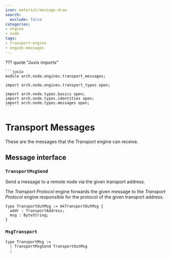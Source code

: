 ```yaml
---
icon: material/message-draw
search:
  exclude: false
categories:
- engine
- node
tags:
- transport-engine
- engine-messages
---
```


??? quote "Juvix imports"

    ```juvix
    module arch.node.engines.transport_messages;

    import arch.node.engines.transport_types open;

    import arch.node.types.basics open;
    import arch.node.types.identities open;
    import arch.node.types.messages open;
    ```

# Transport Messages

These are the messages that the Transport engine can receive.

## Message interface

### `TransportMsgSend`

Send a message to a remote node via the given transport address.

The *Transport Protocol* engine forwards the given message
to the *Transport Protocol* engine
responsible for the protocol of the given transport address.

<!-- --8<-- [start:TransportOutMsg] -->
```juvix
type TransportOutMsg := mkTransportOutMsg {
  addr : TransportAddress;
  msg : ByteString;
}
```
<!-- --8<-- [end:TransporOutMsg] -->

### `MsgTransport`

<!-- --8<-- [start:TransportMsg] -->
```juvix
type TransportMsg :=
  | TransportMsgSend TransportOutMsg
  ;
```
<!-- --8<-- [end:TransportMsg] -->
